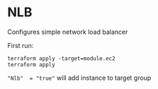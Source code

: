 # NLB

Configures simple network load balancer

First run:

```
terraform apply -target=module.ec2 
terraform apply
```

```"Nlb"  = "true"``` will add instance to target group